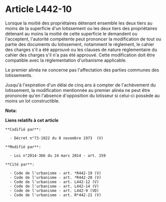 # Article L442-10

Lorsque la moitié des propriétaires détenant ensemble les deux tiers au moins de la superficie d'un lotissement ou les deux
tiers des propriétaires détenant au moins la moitié de cette superficie le demandent ou l'acceptent, l'autorité compétente
peut prononcer la modification de tout ou partie des documents du lotissement, notamment le règlement, le cahier des charges
s'il a été approuvé ou les clauses de nature réglementaire du cahier des charges s'il n'a pas été approuvé. Cette
modification doit être compatible avec la réglementation d'urbanisme applicable. 

Le premier alinéa ne concerne pas l'affectation des parties communes des lotissements. 

Jusqu'à l'expiration d'un délai de cinq ans à compter de l'achèvement du lotissement, la modification mentionnée au premier
alinéa ne peut être prononcée qu'en l'absence d'opposition du lotisseur si celui-ci possède au moins un lot constructible.

**Nota:**



**Liens relatifs à cet article**

	**Codifié par**:

	  - Décret n°73-1022 du 8 novembre 1973  (V)

	**Modifié par**:

	  - Loi n°2014-366 du 24 mars 2014 - art. 159

	**Cité par**:

	  - Code de l'urbanisme - art. *R442-19 (V)
	  - Code de l'urbanisme - art. *R442-20 (V)
	  - Code de l'urbanisme - art. L442-12 (V)
	  - Code de l'urbanisme - art. L442-14 (V)
	  - Code de l'urbanisme - art. L442-9 (VD)
	  - Code de l'urbanisme - art. R*442-21 (V)

